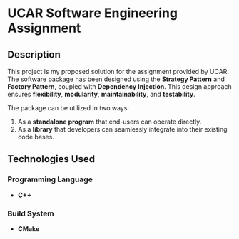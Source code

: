 # UCAR Software Engineering Assignment

## Description
This project is my proposed solution for the assignment provided by UCAR. The software package has been designed using the **Strategy Pattern** and **Factory Pattern**, coupled with **Dependency Injection**. This design approach ensures **flexibility**, **modularity**, **maintainability**, and **testability**. 

The package can be utilized in two ways:
1. As a **standalone program** that end-users can operate directly.
2. As a **library** that developers can seamlessly integrate into their existing code bases.

## Technologies Used
### Programming Language
- **C++**

### Build System
- **CMake**
